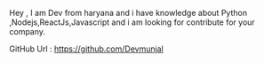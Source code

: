 Hey , I am Dev from haryana and i have knowledge about Python ,Nodejs,ReactJs,Javascript and i am looking for contribute for your company. 

GitHub Url : https://github.com/Devmunjal 
